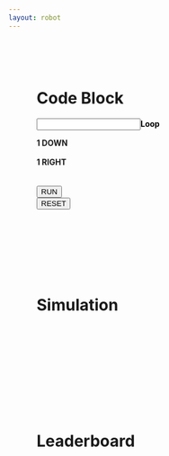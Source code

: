 ```yaml
---
layout: robot
---
```


<div class="container">
<div id="div3" class="shadow" style="padding: 50px; display: inline-block;">
<h1>Code Block</h1>
<div class="loop-block">
    <p style="color: black; text-align: left;"><input id="loop" class="block-input"><b>Loop</b></p>
    <div class="down-block"><label class="label-block"><b>1 DOWN</b></label></div><br>
    <div class="right-block"><label class="label-block"><b>1 RIGHT</b></label></div><br>
</div>
<br>
<button id="runner" onclick="run()">RUN</button>
<form action="{{ site.baseurl }}/robot3">
    <button type="submit">RESET</button>
</form>
</div>
<div id="div4" class="shadow" style="padding: 50px;">
<h1>Simulation</h1>
<div style="padding: 25px">
    <canvas id="sim" width="250" height="250" style="background: white;">
    </canvas>
</div>
</div>
</div>
<div id="div3" class="shadow" style="padding: 50px;">
  <h1>Leaderboard</h1>
  <div style="padding: 25px">
    <ul id="leaderboard"></ul>
  </div>
</div>
<script>
  fetch('http://127.0.0.1:8687/api/users/', {
  method: 'PUT',
  headers: { 'Content-Type': 'application/json' },
  body: JSON.stringify({ name: person, level: parseInt(localStorage.getItem('level')) || 1 })
})
</script>

<script>
var runner = document.getElementById("runner");
var sim = document.getElementById("sim");
var ctx = sim.getContext("2d");
var canvasWidth = sim.width;
var canvasHeight = sim.height;
var squareSize = 50;
var squareX = 0;
var squareY = 0;
var barX1 = 100;
var barX2 = 150;
var barX3 = 200;
var barY1 = 100;
let winCheck = 0;

var robotState = 0;
var path = "https://f1nnc.github.io/Playground/images/robotIdle.jpg"
const pathI = "https://f1nnc.github.io/Playground/images/robotIdle.jpg"
const pathR = "https://f1nnc.github.io/Playground/images/robotRun.jpg"
var imageX = 0;
var imageY = 0;

var image = new Image();
image.src = path;
image.onload = function() {
  drawImage();
};

function drawImage() {
  ctx.clearRect(0, 0, 50, 50);
  ctx.drawImage(image, imageX, imageY, 128, 128, squareX, squareY, 50, 50);
}


function updateImage() {
    if (robotState == 0) {
        path = pathI;
        image.src = path;
        imageX = imageX + 128;
        if (imageX > 512) {
            imageX = 0;

            if (imageY < 384) {
            imageY = imageY + 128;
            } else {
            imageY = 0;
            }
        }

        if (imageY === 384 && imageX === 256) {
            imageX = 0;
            imageY = 0;
        }
    }
    if (robotState == 1) {
        path = pathR;
        image.src = path;
        imageY = 64;
        imageX = 0;
        robotState = 2;
    }
    if (robotState == 2) {
        if (imageX < 512) {
            imageX = imageX + 128;
        }
        if (imageX == 512) {
            imageY = 216;
            imageX = 0;
        }
        if (imageX == 512 && imageY == 216) {
            imageY = 64;
            imageX = 0;
        }
    }
}

function draw() {
    ctx.clearRect(0, 0, canvasWidth, canvasHeight);
    ctx.beginPath();
    ctx.fillStyle = "rgb(0, 0, 0)";
    ctx.fillRect(squareX, squareY, squareSize, squareSize);
    ctx.fill();
    ctx.closePath();

    //end point
    ctx.beginPath();
    ctx.fillStyle = "yellow";
    ctx.arc(225, 225, 10, 0, 2 * Math.PI);
    ctx.fill();
    ctx.closePath();

    drawImage();
}


// This function reads input values from the HTML document, creates an array of movements based on the input, 
// and uses setInterval to execute each movement in sequence at a delay of 800 milliseconds.
function run() {
    // Read input values from the HTML document and convert them to integers.
    robotState = 1;
    runner.style.opacity = 0;
    looper = parseInt(document.getElementById("loop").value);

    // Create an array to hold the movements.
    let movements = [];

    // Push 'up' movements to the array.
    for (let i = 0; i < looper; i++) {
        movements.push(down);
        movements.push(right);
    }


    // Set the initial index to 0 and execute each movement in sequence with a delay of 800 milliseconds.
    let index = 0;
    let intervalId = setInterval(() => {
        // If the end of the movements array has been reached, stop executing movements.
        if (index >= movements.length) {
            clearInterval(intervalId);
            win(); // Call the win function.
            robotState = 0;
            return;
        }
        movements[index](); // Execute the movement at the current index.
        index++; // Increment the index.
    }, 800);
}

function win() {
  if (squareX == 200 && squareY == 200) {
    let person = prompt("Please enter your name:");
    let password = prompt("Please enter your password:");
    if (person != null && password != null) {
      fetch('http://127.0.0.1:8687/api/users/win', {
        method: 'POST',
        headers: { 'Content-Type': 'application/json' },
        body: JSON.stringify({ name: person, password: password })
      })
        .then(response => response.json())
        .then(data => {
          console.log(data);
          displayLeaderboard();
        })
        .catch(error => {
          console.error('Error:', error);
        });
    }

    // increase the player's level by 1
    let level = parseInt(localStorage.getItem('level')) || 1;
    level += 1;
    localStorage.setItem('level', level);
  }
    path = pathI;
    image.src = path;
    imageX = 0;
    imageY = 0;
}

function displayLeaderboard() {
  fetch('http://127.0.0.1:8687/api/users/')
    .then(response => response.json())
    .then(data => {
      const leaderboard = document.getElementById("leaderboard");
      leaderboard.innerHTML = '';
      data.forEach(player => {
        const listItem = document.createElement('li');
        listItem.innerText = `${player.name}: Score ${player.score}`;
        leaderboard.appendChild(listItem);
      });
    })
    .catch(error => {
      console.error('Error:', error);
    });
}



displayLeaderboard();


function right() {
    squareX += squareSize;

    // Check if the square hits the right wall
    if (squareX + squareSize > canvasWidth) {
        squareX = canvasWidth - squareSize;
    }
    console.log("right")
}

function left() {
    squareX -= squareSize;
    // Check if the square hits the left wall
    if (squareX < 0) {
        squareX = 0;
    }
    console.log("left")
}

function up() {
    squareY -= squareSize;
    // Check if the square hits the top wall
    if (squareY < 0) {
        squareY = 0;
    }
    console.log("up")
}

function down() {
    squareY += squareSize;
    // Check if the square hits the bottom wall
    if (squareY + squareSize > canvasHeight) {
        squareY = canvasHeight - squareSize;
    }
    console.log("down")
}


setInterval(draw, 10);
setInterval(updateImage, 75);
</script>
